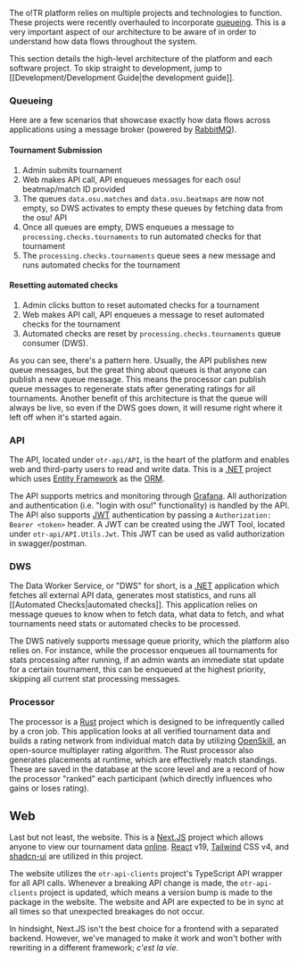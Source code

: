 The o!TR platform relies on multiple projects and technologies to function. These projects were recently overhauled to incorporate [queueing](https://en.wikipedia.org/wiki/Message_queue). This is a very important aspect of our architecture to be aware of in order to understand how data flows throughout the system.

This section details the high-level architecture of the platform and each software project. To skip straight to development, jump to [[Development/Development Guide|the development guide]].

### Queueing

Here are a few scenarios that showcase exactly how data flows across applications using a message broker (powered by [RabbitMQ](https://www.rabbitmq.com/)).

#### Tournament Submission

1. Admin submits tournament
2. Web makes API call, API enqueues messages for each osu! beatmap/match ID provided
3. The queues `data.osu.matches` and `data.osu.beatmaps` are now not empty, so DWS activates to empty these queues by fetching data from the osu! API
4. Once all queues are empty, DWS enqueues a message to `processing.checks.tournaments` to run automated checks for that tournament
5. The `processing.checks.tournaments` queue sees a new message and runs automated checks for the tournament

#### Resetting automated checks

1. Admin clicks button to reset automated checks for a tournament
2. Web makes API call, API enqueues a message to reset automated checks for the tournament
3. Automated checks are reset by `processing.checks.tournaments` queue consumer (DWS).

As you can see, there's a pattern here. Usually, the API publishes new queue messages, but the great thing about queues is that anyone can publish a new queue message. This means the processor can publish queue messages to regenerate stats after generating ratings for all tournaments. Another benefit of this architecture is that the queue will always be live, so even if the DWS goes down, it will resume right where it left off when it's started again.

### API

The API, located under `otr-api/API`, is the heart of the platform and enables web and third-party users to read and write data. This is a [.NET](https://dotnet.microsoft.com/en-us/) project which uses [Entity Framework](https://learn.microsoft.com/en-us/aspnet/entity-framework) as the [ORM](https://en.wikipedia.org/wiki/Object%E2%80%93relational_mapping).

The API supports metrics and monitoring through [Grafana](https://grafana.com/). All authorization and authentication (i.e. "login with osu!" functionality) is handled by the API. The API also supports [JWT](https://www.jwt.io/) authentication by passing a `Authorization: Bearer <token>` header. A JWT can be created using the JWT Tool, located under `otr-api/API.Utils.Jwt`. This JWT can be used as valid authorization in swagger/postman.

### DWS

The Data Worker Service, or "DWS" for short, is a [.NET](https://dotnet.microsoft.com/en-us/) application which fetches all external API data, generates most statistics, and runs all [[Automated Checks|automated checks]]. This application relies on message queues to know when to fetch data, what data to fetch, and what tournaments need stats or automated checks to be processed.

The DWS natively supports message queue priority, which the platform also relies on. For instance, while the processor enqueues all tournaments for stats processing after running, if an admin wants an immediate stat update for a certain tournament, this can be enqueued at the highest priority, skipping all current stat processing messages.

### Processor

The processor is a [Rust](https://www.rust-lang.org/) project which is designed to be infrequently called by a cron job. This application looks at all verified tournament data and builds a rating network from individual match data by utilizing [OpenSkill](https://jmlr.csail.mit.edu/papers/volume12/weng11a/weng11a.pdf), an open-source multiplayer rating algorithm. The Rust processor also generates placements at runtime, which are effectively match standings. These are saved in the database at the score level and are a record of how the processor "ranked" each participant (which directly influences who gains or loses rating).

## Web

Last but not least, the website. This is a [Next.JS](https://nextjs.org/) project which allows anyone to view our tournament data [online](https://otr.stagec.xyz/). [React](https://react.dev/) v19, [Tailwind](https://tailwindcss.com/) CSS v4, and [shadcn-ui](https://ui.shadcn.com/) are utilized in this project.

The website utilizes the `otr-api-clients` project's TypeScript API wrapper for all API calls. Whenever a breaking API change is made, the `otr-api-clients` project is updated, which means a version bump is made to the package in the website. The website and API are expected to be in sync at all times so that unexpected breakages do not occur.

In hindsight, Next.JS isn't the best choice for a frontend with a separated backend. However, we've managed to make it work and won't bother with rewriting in a different framework; *c'est la vie*.
